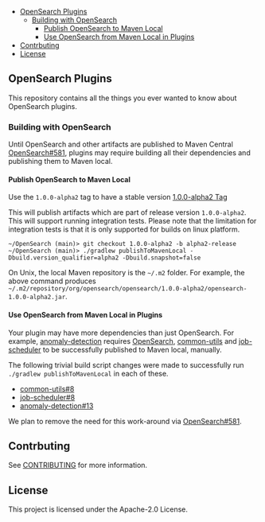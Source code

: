 - [OpenSearch Plugins](#opensearch-plugins)
  - [Building with OpenSearch](#building-with-opensearch)
    - [Publish OpenSearch to Maven Local](#publish-opensearch-to-maven-local)
    - [Use OpenSearch from Maven Local in Plugins](#use-opensearch-from-maven-local-in-plugins)
- [Contrbuting](#contrbuting)
- [License](#license)

## OpenSearch Plugins

This repository contains all the things you ever wanted to know about OpenSearch plugins.

### Building with OpenSearch

Until OpenSearch and other artifacts are published to Maven Central [OpenSearch#581](https://github.com/opensearch-project/OpenSearch/issues/581), plugins may require building all their dependencies and publishing them to Maven local.

#### Publish OpenSearch to Maven Local
Use the `1.0.0-alpha2` tag to have a stable version [1.0.0-alpha2 Tag](https://github.com/opensearch-project/OpenSearch/releases/tag/1.0.0-alpha2) 

This will publish artifacts which are part of release version `1.0.0-alpha2`.
This will support running integration tests. Please note that the limitation for integration tests is that it is only supported for builds on linux platform.

```
~/OpenSearch (main)> git checkout 1.0.0-alpha2 -b alpha2-release
~/OpenSearch (main)> ./gradlew publishToMavenLocal -Dbuild.version_qualifier=alpha2 -Dbuild.snapshot=false
```

On Unix, the local Maven repository is the `~/.m2` folder. For example, the above command produces `~/.m2/repository/org/opensearch/opensearch/1.0.0-alpha2/opensearch-1.0.0-alpha2.jar`.

#### Use OpenSearch from Maven Local in Plugins

Your plugin may have more dependencies than just OpenSearch. For example, [anomaly-detection](https://github.com/opensearch-project/anomaly-detection) requires [OpenSearch](https://github.com/opensearch-project/OpenSearch), [common-utils](https://github.com/opensearch-project/common-utils) and [job-scheduler](https://github.com/opensearch-project/job-scheduler) to be successfully published to Maven local, manually. 

The following trivial build script changes were made to successfully run `./gradlew publishToMavenLocal` in each of these.

* [common-utils#8](https://github.com/opensearch-project/common-utils/pull/8)
* [job-scheduler#8](https://github.com/opensearch-project/job-scheduler/pull/8)
* [anomaly-detection#13](https://github.com/opensearch-project/anomaly-detection/pull/13)

We plan to remove the need for this work-around via [OpenSearch#581](https://github.com/opensearch-project/OpenSearch/issues/581).

## Contrbuting

See [CONTRIBUTING](CONTRIBUTING.md#security-issue-notifications) for more information.

## License

This project is licensed under the Apache-2.0 License.
